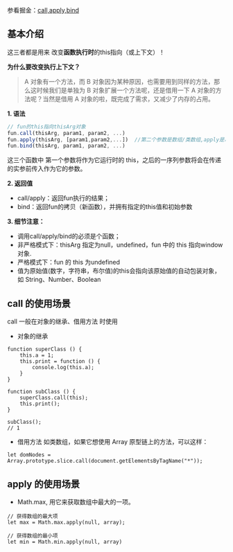 参看掘金：[call,apply,bind](https://juejin.cn/post/6844903906279964686)

## 基本介绍
这三者都是用来 改变**函数执行时**的this指向（或上下文）！ 

**为什么要改变执行上下文？**
> A 对象有一个方法，而 B 对象因为某种原因，也需要用到同样的方法，那么这时候我们是单独为 B 对象扩展一个方法呢，还是借用一下 A 对象的方法呢？当然是借用 A 对象的啦，既完成了需求，又减少了内存的占用。

**1. 语法**
```javascript
// fun的this指向thisArg对象
fun.call(thisArg, param1, param2, ...)
fun.apply(thisArg, [param1,param2,...])  //第二个参数是数组/类数组,apply是以a开头，array；
fun.bind(thisArg, param1, param2, ...)
```
这三个函数中 第一个参数将作为它运行时的 this，之后的一序列参数将会在传递的实参前传入作为它的参数。

**2. 返回值**
* call/apply：返回fun执行的结果； 
* bind：返回fun的拷贝（新函数），并拥有指定的this值和初始参数

**3. 细节注意：**
* 调用call/apply/bind的必须是个函数；
* 非严格模式下：thisArg 指定为null，undefined，fun 中的 this 指向window对象.
* 严格模式下：fun 的 this 为undefined
* 值为原始值(数字，字符串，布尔值)的this会指向该原始值的自动包装对象，如 String、Number、Boolean


## call 的使用场景
call 一般在对象的继承、借用方法 时使用

* 对象的继承
```JS
function superClass () {
    this.a = 1;
    this.print = function () {
        console.log(this.a);
    }
}

function subClass () {
    superClass.call(this);
    this.print();
}

subClass();
// 1
```

* 借用方法
如类数组，如果它想使用 Array 原型链上的方法，可以这样：
```JS
let domNodes = Array.prototype.slice.call(document.getElementsByTagName("*"));
```

## apply 的使用场景
* Math.max, 用它来获取数组中最大的一项。
```JS
// 获得数组的最大项
let max = Math.max.apply(null, array);

// 获得数组的最小项
let min = Math.min.apply(null, array)
```